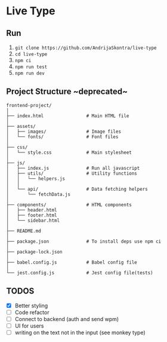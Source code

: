 # Live Type

## Run

1. `git clone https://github.com/AndrijaSkontra/live-type` 
2. `cd live-type`
3. `npm ci`
4. `npm run test`
5. `npm run dev`

## **Project Structure** ~deprecated~

```
frontend-project/
│
├── index.html                # Main HTML file
│
├── assets/                   
│   ├── images/               # Image files
│   └── fonts/                # Font files
│
├── css/                      
│   └── style.css             # Main stylesheet
│
├── js/                       
│   ├── index.js              # Run all javascript
│   ├── utils/                # Utility functions
│   │   └── helpers.js        
│   │
│   └── api/                  # Data fetching helpers
│       └── fetchData.js      
│
├── components/               # HTML components
│   ├── header.html           
│   ├── footer.html          
│   └── sidebar.html        
│
├── README.md                 
│
├── package.json              # To install deps use npm ci
│
├── package-lock.json         
│
├── babel.config.js           # Babel config file
│
└── jest.config.js            # Jest config file(tests)
```
## TODOS

- [x] Better styling
- [ ] Code refactor
- [ ] Connect to backend (auth and send wpm)
- [ ] UI for users
- [ ] writing on the text not in the input (see monkey type)
